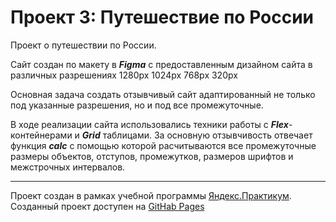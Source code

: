 # Проект 3: Путешествие по России

Проект о путешествии по России.

Сайт создан по макету в **_Figma_** с предоставленным дизайном сайта в различных разрешениях 1280px 1024px 768px 320px

Основная задача создать отзывчивый сайт адаптированный не только под указанные разрешения, но и под все промежуточные.

В ходе реализации сайта использовались техники работы с **_Flex_**-контейнерами и **_Grid_** таблицами.
За основную отзывчивость отвечает функция **_calc_** с помощью которой расчитываются все промежуточные размеры объектов, отступов, промежутков, размеров шрифтов и межстрочных интервалов.

---

Проект создан в рамках учебной программы [Яндекс.Практикум](https://praktikum.yandex.ru).
Созданный проект доступен на [GitHab Pages](https://sergeyk2004.github.io/russian-travel/)
